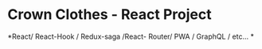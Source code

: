 # Crown Clothes - React Project

*React/ React-Hook / Redux-saga /React- Router/ PWA / GraphQL / etc... * 